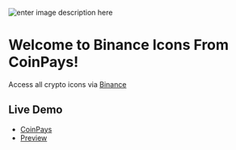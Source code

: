 ﻿![enter image description here](https://raw.githubusercontent.com/VadimMalykhin/binance-icons/main/.github/assets/header.svg)


# Welcome to Binance Icons From CoinPays!

Access all crypto icons via [Binance](https://www.binance.com/en)


## Live Demo
 - [CoinPays](https://coinpays.io/)
 - [Preview](https://github.com/coinpays-io/binance-token-assets/blob/main/PREVIEW.md)

 

